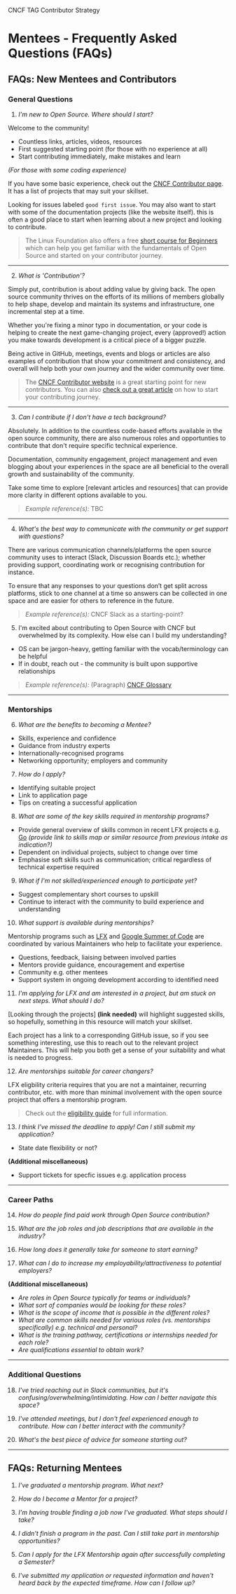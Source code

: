 CNCF TAG Contributor Strategy
# Mentees - Frequently Asked Questions (FAQs)

## FAQs: New Mentees and Contributors

### **General Questions**

1. *I'm new to Open Source. Where should I start?*

Welcome to the community! 

- Countless links, articles, videos, resources
- First suggested starting point (for those with no experience at all)
- Start contributing immediately, make mistakes and learn 

*(For those with some coding experience)*

If you have some basic experience, check out the [CNCF Contributor page](https://contribute.cncf.io/contributors/). It has a list of projects that may suit your skillset. 

Looking for issues labeled `good first issue`. You may also want to start with some of the documentation projects (like the website itself). this is often a good place to start when learning about a new project and looking to contribute.

>The Linux Foundation also offers a free [short course for Beginners](https://training.linuxfoundation.org/training/beginners-guide-open-source-software-development/) which can help you get familiar with the fundamentals of Open Source and started on your contributor journey.

***

2. *What is 'Contribution'?*

Simply put, contribution is about adding value by giving back. The open source community thrives on the efforts of its millions of members globally to help shape, develop and maintain its systems and infrastructure, one incremental step at a time. 

Whether you're fixing a minor typo in documentation, or your code is helping to create the next game-changing project, every (approved!) action you make towards development is a critical piece of a bigger puzzle. 

Being active in GitHub, meetings, events and blogs or articles are also examples of contribution that show your commitment and consistency, and overall will help both your own journey and the wider community over time. 

>The [CNCF Contributor website](https://contribute.cncf.io) is a great starting point for new contributors. You can also [check out a great article](https://stackoverflow.blog/2020/08/03/getting-started-with-contributing-to-open-source/) on how to start your contributing journey.

***

3. *Can I contribute if I don't have a tech background?*

Absolutely. In addition to the countless code-based efforts available in the open source community, there are also numerous roles and opportunties to contribute that don't require specific technical experience. 

Documentation, community engagement, project management and even blogging about your experiences in the space are all beneficial to the overall growth and sustainability of the community. 

Take some time to explore [relevant articles and resources] that can provide more clarity in different options available to you. 

>*Example reference(s):* TBC

***

4. *What's the best way to communicate with the community or get support with questions?*

There are various communication channels/platforms the open source community uses to interact (Slack, Discussion Boards etc.); whether providing support, coordinating work or recognising contribution for instance. 

To ensure that any responses to your questions don’t get split across platforms, stick to one channel at a time so answers can be collected in one space and are easier for others to reference  in the future.

>*Example reference(s):* CNCF Slack as a starting-point? 

5. I'm excited about contributing to Open Source with CNCF but overwhelmed by its complexity. How else can I build my understanding?

- OS can be jargon-heavy, getting familiar with the vocab/terminology can be helpful 
- If in doubt, reach out - the community is built upon supportive relationships

>*Example reference(s):* (Paragraph) [CNCF Glossary](https://glossary.cncf.io/)

***

### **Mentorships**

6. *What are the benefits to becoming a Mentee?*

- Skills, experience and confidence
- Guidance from industry experts
- Internationally-recognised programs
- Networking opportunity; employers and community

7. *How do I apply?*

- Identifying suitable project
- Link to application page
- Tips on creating a successful application

8. *What are some of the key skills required in mentorship programs?*

- Provide general overview of skills common in recent LFX projects e.g. [Go](https://go.dev/) *(provide link to skills map or similar resource from previous intake as indication?)*
- Dependent on individual projects, subject to change over time
- Emphasise soft skills such as communication; critical regardless of technical expertise required

9. *What if I'm not skilled/experienced enough to participate yet?*

- Suggest complementary short courses to upskill
- Continue to interact with the community to build experience and understanding

10. *What support is available during mentorships?*

Mentorship programs such as [LFX](https://lfx.linuxfoundation.org/tools/mentorship) and [Google Summer of Code](https://summerofcode.withgoogle.com/) are coordinated by various Maintainers who help to facilitate your experience. 

- Questions, feedback, liaising between involved parties
- Mentors provide guidance, encouragement and expertise
- Community e.g. other mentees
- Support system in ongoing development according to identified need


11. *I'm applying for LFX and am interested in a project, but am stuck on next steps. What should I do?*

[Looking through the projects] **(link needed)** will highlight suggested skills, so hopefully, something in this resource will match your skillset. 

Each project has a link to a corresponding GitHub issue, so if you see something interesting, use this to reach out to the relevant project Maintainers. This will help you both get a sense of your suitability and what is needed to progress.


12. *Are mentorships suitable for career changers?*

LFX eligbility criteria requires that you are not a maintainer, recurring contributor, etc. with more than minimal involvement with the open source project that offers a mentorship program.

>Check out the [eligibility guide](https://docs.linuxfoundation.org/lfx/mentorship/mentee-guide/am-i-eligible) for full information. 

13. *I think I've missed the deadline to apply! Can I still submit my application?*

- State date flexibility or not? 

**(Additional miscellaneous)**
- Support tickets for specfic issues e.g. application process

***

### **Career Paths**


14. *How do people find paid work through Open Source contribution?*


15. *What are the job roles and job descriptions that are available in the industry?*


16. *How long does it generally take for someone to start earning?*


17. *What can I do to increase my employability/attractiveness to potential employers?*



**(Additional miscellaneous)**

- *Are roles in Open Source typically for teams or individuals?*
- *What sort of companies would be looking for these roles?*
- *What is the scope of income that is possible in the different roles?*
- *What are common skills needed for various roles (vs. mentorships specifically) e.g. technical and personal?*
- *What is the training pathway, certifications or internships needed for each role?* 
- *Are qualifications essential to obtain work?*

***

### **Additional Questions**

18. *I've tried reaching out in Slack communities, but it's confusing/overwhelming/intimidating. How can I better navigate this space?*


19. *I've attended meetings, but I don't feel experienced enough to contribute. How can I better interact with the community?*


20. *What's the best piece of advice for someone starting out?*

***

## FAQs: Returning Mentees

1. *I've graduated a mentorship program. What next?*

2. *How do I become a Mentor for a project?*

3. *I'm having trouble finding a job now I've graduated. What steps should I take?*

4. *I didn't finish a program in the past. Can I still take part in mentorship opportunities?*

5. *Can I apply for the LFX Mentorship again after successfully completing a Semester?*

6. *I've submitted my application or requested information and haven't heard back by the expected timeframe. How can I follow up?*
